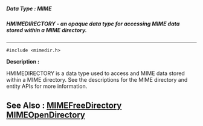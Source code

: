 ##### Data Type : MIME
##### HMIMEDIRECTORY - an opaque data type for accessing MIME data stored within a MIME directory.
---
```
#include <mimedir.h>
```
**Description :**

HMIMEDIRECTORY is a data type used to access and MIME data stored within a MIME 
directory.  See the descriptions for the MIME directory and entity APIs for 
more information.


**See Also :**
[MIMEFreeDirectory](/reference/Func/MIMEFreeDirectory)
[MIMEOpenDirectory](/reference/Func/MIMEOpenDirectory)
---

